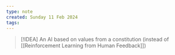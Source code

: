 ```yaml
---
type: note
created: Sunday 11 Feb 2024
tags: 
---
```

> [!IDEA]
> An AI based on values from a constitution (instead of [[Reinforcement Learning from Human Feedback]])